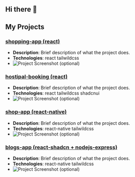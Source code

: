 ## Hi there 👋


<!--
**thantnaingcoder/thantnaingcoder** is a ✨ _special_ ✨ repository because its `README.md` (this file) appears on your GitHub profile.

Here are some ideas to get you started:

- 🔭 I’m currently working on ...
- 🌱 I’m currently learning ...
- 👯 I’m looking to collaborate on ...
- 🤔 I’m looking for help with ...
- 💬 Ask me about ...
- 📫 How to reach me: ...
- 😄 Pronouns: ...
- ⚡ Fun fact: ...
-->


## My Projects

### [shopping-app (react)](https://shopping-card-theta-inky.vercel.app/)
- **Description**: Brief description of what the project does.
- **Technologies**: react tailwildcss
- ![Project Screenshot](https://res.cloudinary.com/doa84txts/image/upload/w_300,h_300/v1730537235/Screenshot_2024-11-02_151418_fg4nxo.png) (optional)

### [hostipal-booking (react)](https://react-project-no-2.vercel.app/)
- **Description**: Brief description of what the project does.
- **Technologies**: react tailwildcss shadcnui
- ![Project Screenshot](https://res.cloudinary.com/doa84txts/image/upload/v1730537259/Screenshot_2024-11-02_151515_cfgriu.png) (optional)

### [shop-app (react-native)](https://expo.dev/artifacts/eas/fNGKnjNzGSVqars3bu6z7n.apk)
- **Description**: Brief description of what the project does.
- **Technologies**: react-native tailwildcss 
- ![Project Screenshot](https://res.cloudinary.com/doa84txts/image/upload/v1730537548/Screenshot_2024-11-02-15-20-52-779_com.david2024.mytailwind_mmwdsv.jpg) (optional)

### [blogs-app (react-shadcn + nodejs-express)]()
- **Description**: Brief description of what the project does.
- **Technologies**: react-native tailwildcss 
- ![Project Screenshot](https://res.cloudinary.com/doa84txts/image/upload/v1730537951/Screenshot_2024-11-02_152836_y569wp.png) (optional)

